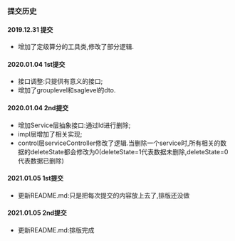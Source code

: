 ### 提交历史
#### 2019.12.31 提交
+ 增加了定级算分的工具类,修改了部分逻辑.
#### 2020.01.04 1st提交
+ 接口调整:只提供有意义的接口; 
+ 增加了grouplevel和saglevel的dto. 
#### 2020.01.04 2nd提交
+ 增加Service层抽象接口:通过Id进行删除;
+ impl层增加了相关实现;
+ control层serviceController修改了逻辑.当删除一个service时,所有相关的数据的deleteState都会修改为0(deleteState=1代表数据未删除,deleteState=0代表数据已删除)
#### 2021.01.05 1st提交
+ 更新README.md:只是把每次提交的内容放上去了,排版还没做
#### 2021.01.05 2nd提交
+ 更新README.md:排版完成
